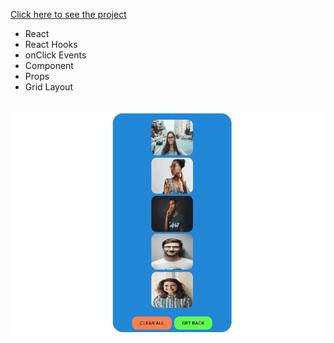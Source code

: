 [Click here to see the project](https://info-card-with-react.vercel.app/)
<br>
* React
* React Hooks
* onClick Events
* Component
* Props
* Grid Layout
<br>
<div align="center"><img src="https://github.com/MehmetCakir1/infoCardWithReact/blob/master/info-Card.gif"</div>
